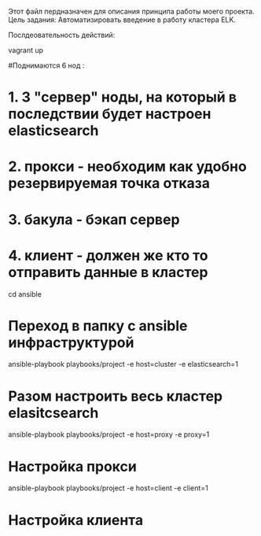 Этот файл пердназначен для описания принципа работы моего проекта. 
Цель задания: 
Автоматизировать введение в работу кластера ELK.

Послдеовательность действий:

vagrant up

#Поднимаются 6 нод : 
#  1. 3 "сервер" ноды, на который в последствии будет настроен elasticsearch  
#  2. прокси - необходим как удобно резервируемая точка отказа 
#  3. бакула - бэкап сервер
#  4. клиент - должен же кто то отправить данные в кластер 

cd ansible 
# Переход в папку с ansible инфраструктурой 

ansible-playbook playbooks/project -e host=cluster -e elasticsearch=1 
# Разом настроить весь кластер elasitcsearch 

ansible-playbook playbooks/project -e host=proxy -e proxy=1
# Настройка прокси 

ansible-playbook playbooks/project -e host=client -e client=1
# Настройка клиента
